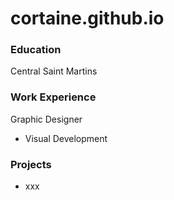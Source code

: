 # cortaine.github.io

### Education
Central Saint Martins

### Work Experience
Graphic Designer
- Visual Development

### Projects
- xxx
